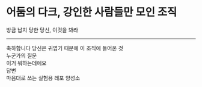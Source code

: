 # 어둠의 다크, 강인한 사람들만 모인 조직
방금 납치 당한 당신, 이것을 봐라

-----

축하합니다 당신은 귀엽기 때문에 이 조직에 들어온 것<br>
누군가의 질문<br>
이거 뭐하는데에요<br>
답변<br>
마음대로 쓰는 실험용 레포 양성소
<br>
